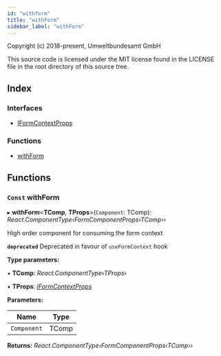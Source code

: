 ```yaml
---
id: "withform"
title: "withForm"
sidebar_label: "withForm"
---
```


Copyright (c) 2018-present, Umweltbundesamt GmbH

This source code is licensed under the MIT license found in the
LICENSE file in the root directory of this source tree.

## Index

### Interfaces

* [IFormContextProps](../interfaces/withform.iformcontextprops.md)

### Functions

* [withForm](withform.md#const-withform)

## Functions

### `Const` withForm

▸ **withForm**<**TComp**, **TProps**>(`Component`: TComp): *React.ComponentType‹FormComponentProps‹TComp››*

High order component for consuming the form context

**`deprecated`** Deprecated in favour of `useFormContext` hook

**Type parameters:**

▪ **TComp**: *React.ComponentType‹TProps›*

▪ **TProps**: *[IFormContextProps](../interfaces/withform.iformcontextprops.md)*

**Parameters:**

Name | Type |
------ | ------ |
`Component` | TComp |

**Returns:** *React.ComponentType‹FormComponentProps‹TComp››*
